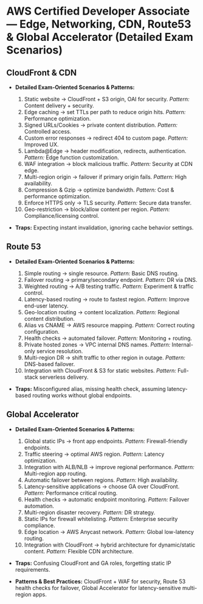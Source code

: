 # AWS Certified Developer Associate — Edge, Networking, CDN, Route53 & Global Accelerator (Detailed Exam Scenarios)

## CloudFront & CDN

* **Detailed Exam-Oriented Scenarios & Patterns:**

    1. Static website → CloudFront + S3 origin, OAI for security. *Pattern:* Content delivery + security.
    2. Edge caching → set TTLs per path to reduce origin hits. *Pattern:* Performance optimization.
    3. Signed URLs/Cookies → private content distribution. *Pattern:* Controlled access.
    4. Custom error responses → redirect 404 to custom page. *Pattern:* Improved UX.
    5. Lambda@Edge → header modification, redirects, authentication. *Pattern:* Edge function customization.
    6. WAF integration → block malicious traffic. *Pattern:* Security at CDN edge.
    7. Multi-region origin → failover if primary origin fails. *Pattern:* High availability.
    8. Compression & Gzip → optimize bandwidth. *Pattern:* Cost & performance optimization.
    9. Enforce HTTPS only → TLS security. *Pattern:* Secure data transfer.
    10. Geo-restriction → block/allow content per region. *Pattern:* Compliance/licensing control.
* **Traps:** Expecting instant invalidation, ignoring cache behavior settings.

## Route 53

* **Detailed Exam-Oriented Scenarios & Patterns:**

    1. Simple routing → single resource. *Pattern:* Basic DNS routing.
    2. Failover routing → primary/secondary endpoint. *Pattern:* DR via DNS.
    3. Weighted routing → A/B testing traffic. *Pattern:* Experiment & traffic control.
    4. Latency-based routing → route to fastest region. *Pattern:* Improve end-user latency.
    5. Geo-location routing → content localization. *Pattern:* Regional content distribution.
    6. Alias vs CNAME → AWS resource mapping. *Pattern:* Correct routing configuration.
    7. Health checks → automated failover. *Pattern:* Monitoring + routing.
    8. Private hosted zones → VPC internal DNS names. *Pattern:* Internal-only service resolution.
    9. Multi-region DR → shift traffic to other region in outage. *Pattern:* DNS-based failover.
    10. Integration with CloudFront & S3 for static websites. *Pattern:* Full-stack serverless delivery.
* **Traps:** Misconfigured alias, missing health check, assuming latency-based routing works without global endpoints.

## Global Accelerator

* **Detailed Exam-Oriented Scenarios & Patterns:**

    1. Global static IPs → front app endpoints. *Pattern:* Firewall-friendly endpoints.
    2. Traffic steering → optimal AWS region. *Pattern:* Latency optimization.
    3. Integration with ALB/NLB → improve regional performance. *Pattern:* Multi-region app routing.
    4. Automatic failover between regions. *Pattern:* High availability.
    5. Latency-sensitive applications → choose GA over CloudFront. *Pattern:* Performance critical routing.
    6. Health checks → automatic endpoint monitoring. *Pattern:* Failover automation.
    7. Multi-region disaster recovery. *Pattern:* DR strategy.
    8. Static IPs for firewall whitelisting. *Pattern:* Enterprise security compliance.
    9. Edge location → AWS Anycast network. *Pattern:* Global low-latency routing.
    10. Integration with CloudFront → hybrid architecture for dynamic/static content. *Pattern:* Flexible CDN architecture.

* **Traps:** Confusing CloudFront and GA roles, forgetting static IP requirements.

* **Patterns & Best Practices:** CloudFront + WAF for security, Route 53 health checks for failover, Global Accelerator for latency-sensitive multi-region apps.
